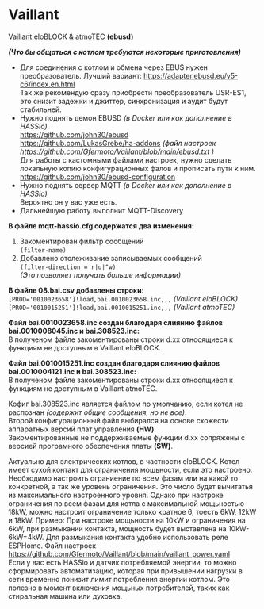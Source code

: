 # Vaillant
Vaillant eloBLOCK &amp; atmoTEC **(ebusd)**

__*(Что бы общаться с котлом требуются некоторые приготовления)*__  
- Для соединения с котлом и обмена через EBUS нужен преобразователь. Лучший вариант: https://adapter.ebusd.eu/v5-c6/index.en.html  
Так же рекомендую сразу приобрести преобразователь USR-ES1, это снизит задежки и джиттер, синхронизация и аудит будут стабильней. 
- Нужно поднять демон EBUSD *(в Docker или как дополнение в HASSio)*  
https://github.com/john30/ebusd  
https://github.com/LukasGrebe/ha-addons *(файл настроек https://github.com/Gfermoto/Vaillant/blob/main/ebusd.txt )*  
Для работы с кастомными файлами настроек, нужно сделать локальную копию конфигурационных фалов и прописать пути к ним.  
https://github.com/john30/ebusd-configuration
- Нужно поднять сервер MQTT *(в Docker или как дополнение в HASSio)*  
Вероятно он у вас уже есть.
- Дальнейшую работу выполнит MQTT-Discovery

**В файле mqtt-hassio.cfg содержатся два изменения:**
1) Закоментирован фильтр сообщений  
`(filter-name)`
2) Добавлено отслеживание записываемых сообщений  
`(filter-direction = r|u|^w)`  
*(Это позволяет получать больше информации)*  
  
**В файле 08.bai.csv добавлены строки:**  
`[PROD='0010023658']!load,bai.0010023658.inc,,,` *(Vaillant eloBLOCK)*  
`[PROD='0010015251']!load,bai.0010015251.inc,,,` *(Vaillant atmoTEC)* 
  
**Файл bai.0010023658.inc создан благодаря слиянию файлов bai.0010008045.inc и bai.308523.inc:**  
В полученом файле закоментированы строки d.xx относящиеся к функциям не доступным в Vaillant eloBLOCK.  
  
**Файл bai.0010015251.inc создан благодаря слиянию файлов bai.0010004121.inc и bai.308523.inc:**  
В полученом файле закоментированы строки d.xx относящиеся к функциям не доступным в Vaillant atmoTEC.  

Кофиг bai.308523.inc является файлом по умолчанию, если котел не распознан *(содержит общие сообщения, но не все)*.    
Второй конфигурационный файл выбирался на основе схожести аппаратных версий плат управления **(HW)**.  
Закоментированные не поддерживаемые функции d.xx сопряжены с версией програмного обеспечения платы **(SW)**.  

Актуально для электрических котлов, в частности eloBLOCK. Котел имеет сухой контакт для ограничения мощьности, если это настроено. Необходимо настроить ограниение по всем фазам или на какой то конкретной, а так же уровень ограничения. Это число будет вычитатья из максимального настроенного уровня. Однако при настроке ограничения по всем фазам для котла с максимальной мощьностью 18kW, можно настроит ограничение только кратное 6, тоесть 6kW, 12kW и 18kW. Пример: При настроке мощьности на 10kW и ограничения на 6kW, при размыкании контакта, мощность будет выставлена на 10kW-6kW=4kW. Для размыкания контакта удобно использовать реле ESPHome. Файл настроек  https://github.com/Gfermoto/Vaillant/blob/main/vaillant_power.yaml  
Если у вас есть HASSio и датчик потребляемой энергии, то можно сформировать автоматизацию, которая при привышении нагрузки в сети временно понизит лимит потребления энергии котлом. Это полезно в момент включения мощьных потребителей, таких как стиральная машина или духовка.
